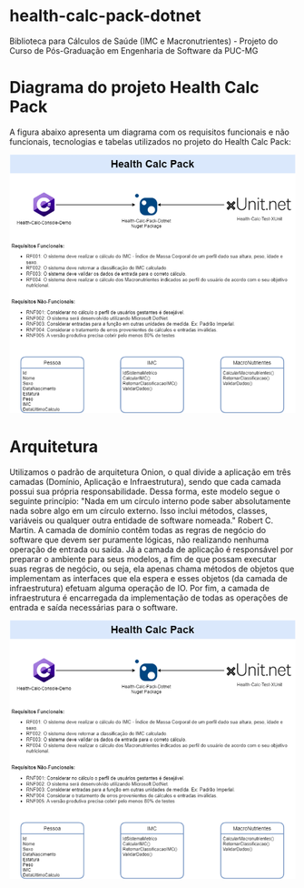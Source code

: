 # health-calc-pack-dotnet
Biblioteca para Cálculos de Saúde (IMC e Macronutrientes) - Projeto do Curso de Pós-Graduação em Engenharia de Software da PUC-MG
# Diagrama do projeto Health Calc Pack
A figura abaixo apresenta um diagrama com os requisitos funcionais e não funcionais, tecnologias e tabelas utilizados no projeto do Health Calc Pack:

<img src = "src\docshealthcalc\calc.png" alt = "healthcalcpack">

# Arquitetura

Utilizamos o padrão de arquitetura Onion, o qual divide a aplicação em três camadas (Domínio, Aplicação e Infraestrutura), sendo que cada camada possui sua própria responsabilidade.
Dessa forma, este modelo segue o seguinte princípio: "Nada em um círculo interno pode saber absolutamente nada sobre algo em um círculo externo. Isso inclui métodos, classes, variáveis ou qualquer outra entidade de software nomeada."  Robert C. Martin.
A camada de domínio contêm todas as regras de negócio do software que devem ser puramente lógicas, não realizando nenhuma operação de entrada ou saída.
Já a camada de aplicação é responsável por preparar o ambiente para seus modelos, a fim de que possam executar suas regras de negócio, ou seja, ela apenas chama métodos de objetos que implementam as interfaces que ela espera e esses objetos (da camada de infraestrutura) efetuam alguma operação de IO.
Por fim, a camada de infraestrutura é encarregada da implementação de todas as operações de entrada e saída necessárias para o software.

<img src = "src\docshealthcalc\calc.png" alt = "healthcalcpack">
